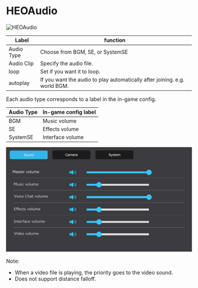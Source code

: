 
# HEOAudio
![HEOAudio](img/HEOAudio.jpg)

|  Label |  function  |
| ----   | ---- |
| Audio Type | Choose from BGM, SE, or SystemSE |
| Audio Clip | Specify the audio file. |
| loop | Set if you want it to loop. |
| autoplay | If you want the audio to play automatically after joining. e.g. world BGM. |

Each audio type corresponds to a label in the in-game config.

|  Audio Type |  In-game config label  |
| ----   | ---- |
| BGM | Music volume |
| SE | Effects volume |
| SystemSE | Interface volume |

![HEOAudio](img/HEOAudioConfig.jpg)

Note:

- When a video file is playing, the priority goes to the video sound.
- Does not support distance falloff.